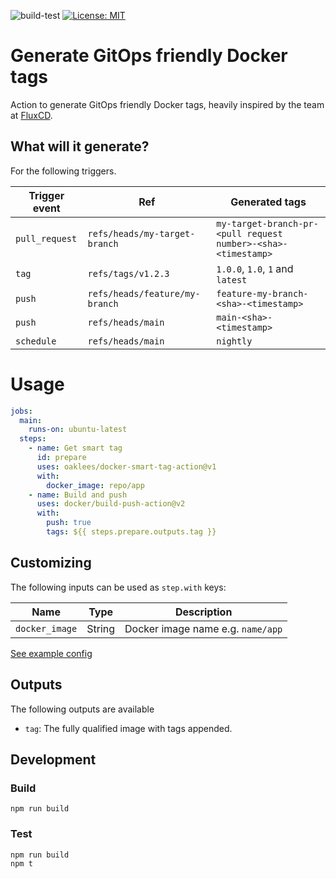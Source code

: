 
![build-test](https://github.com/oaklees/docker-smart-tag-action/workflows/build-test/badge.svg)
[![License: MIT](https://img.shields.io/badge/License-MIT-yellow.svg)](https://opensource.org/licenses/MIT)

#  Generate GitOps friendly Docker tags

Action to generate GitOps friendly Docker tags, heavily inspired by the team at [FluxCD](https://fluxcd.io/docs/guides/sortable-image-tags/#other-things-to-include-in-the-image-tag).

## What will it generate?

For the following triggers.

| Trigger event  | Ref                            | Generated tags                                                |
|----------------|--------------------------------|---------------------------------------------------------------|
| `pull_request` | `refs/heads/my-target-branch`  | `my-target-branch-pr-<pull request number>-<sha>-<timestamp>` |
| `tag`          | `refs/tags/v1.2.3`             | `1.0.0`, `1.0`, `1` and `latest`                              |
| `push`         | `refs/heads/feature/my-branch` | `feature-my-branch-<sha>-<timestamp>`                         |
| `push`         | `refs/heads/main`              | `main-<sha>-<timestamp>`                                      |
| `schedule`     | `refs/heads/main`              | `nightly`                                                     |

# Usage

```yaml
jobs:
  main:
    runs-on: ubuntu-latest
  steps:
    - name: Get smart tag
      id: prepare
      uses: oaklees/docker-smart-tag-action@v1
      with:
        docker_image: repo/app
    - name: Build and push
      uses: docker/build-push-action@v2
      with:
        push: true
        tags: ${{ steps.prepare.outputs.tag }}
```

## Customizing

The following inputs can be used as `step.with` keys:

| Name              | Type      | Description                       |
|-------------------|-----------|-----------------------------------|
| `docker_image`    | String    | Docker image name e.g. `name/app` |

[See example config](.github/workflows/test.yml)

## Outputs

The following outputs are available

* `tag`: The fully qualified image with tags appended.

## Development

### Build
```
npm run build
```

### Test

```
npm run build
npm t
```
